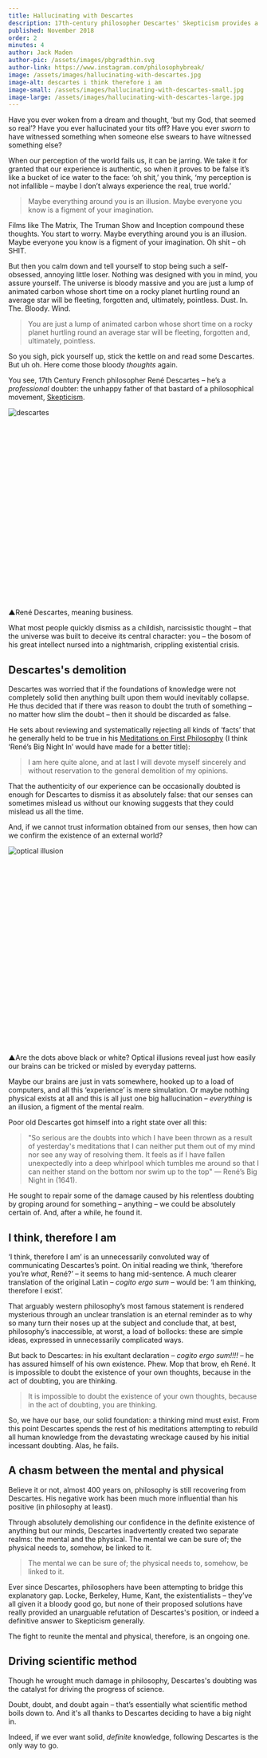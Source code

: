 ```yaml
---
title: Hallucinating with Descartes
description: 17th-century philosopher Descartes' Skepticism provides a compelling comment on epistemology, as well as a controversial approach to thinking about the world.
published: November 2018
order: 2
minutes: 4
author: Jack Maden
author-pic: /assets/images/pbgradthin.svg
author-link: https://www.instagram.com/philosophybreak/
image: /assets/images/hallucinating-with-descartes.jpg
image-alt: descartes i think therefore i am
image-small: /assets/images/hallucinating-with-descartes-small.jpg
image-large: /assets/images/hallucinating-with-descartes-large.jpg
---
```


<p><span class="big-letter">H</span>ave you ever woken from a dream and thought, ‘but my God, that seemed so real’? Have you ever hallucinated your tits off? Have you ever <i>sworn</i> to have witnessed something when someone else swears to have witnessed something else?</p>
<p>When our perception of the world fails us, it can be jarring. We take it for granted that our experience is authentic, so when it proves to be false it’s like a bucket of ice water to the face: ‘oh shit,’ you think, ‘my perception is not infallible – maybe I don’t always experience the real, true world.’</p>
<blockquote class="fade-right">Maybe everything around you is an illusion. Maybe everyone you know is a figment of your imagination.</blockquote>
<p>Films like The Matrix, The Truman Show and Inception compound these thoughts. You start to worry. Maybe everything around you is an illusion. Maybe everyone you know is a figment of your imagination. Oh shit – oh SHIT.</p>
<p>But then you calm down and tell yourself to stop being such a self-obsessed, annoying little loser. Nothing was designed with you in mind, you assure yourself. The universe is bloody massive and you are just a lump of animated carbon whose short time on a rocky planet hurtling round an average star will be fleeting, forgotten and, ultimately, pointless. Dust. In. The. Bloody. Wind.</p>
<blockquote class="fade-right">You are just a lump of animated carbon whose short time on a rocky planet hurtling round an average star will be fleeting, forgotten and, ultimately, pointless.</blockquote>
<p>So you sigh, pick yourself up, stick the kettle on and read some Descartes. But uh oh. Here come those bloody <i>thoughts</i> again.</p>
<p>You see, 17th Century French philosopher René Descartes – he’s a <i>professional</i> doubter: the unhappy father of that bastard of a philosophical movement, <a target="_blank" rel="noopener" href="https://plato.stanford.edu/entries/skepticism/">Skepticism</a>.</p>
<div class="article-image" style="padding-bottom: 73.4%;">
    <img class="lazy" data-src="/assets/images/descartes.jpg" alt="descartes">
</div>
<p class="caption"><span class="caption-pointer">▲</span>René Descartes, meaning business.</p>
<p>What most people quickly dismiss as a childish, narcissistic thought – that the universe was built to deceive its central character: you – the bosom of his great intellect nursed into a nightmarish, crippling existential crisis.</p>
<h2>Descartes's demolition</h2>
<p><span class="big-letter">D</span>escartes was worried that if the foundations of knowledge were not completely solid then anything built upon them would inevitably collapse. He thus decided that if there was reason to doubt the truth of something – no matter how slim the doubt – then it should be discarded as false.</p>
<p>He sets about reviewing and systematically rejecting all kinds of ‘facts’ that he generally held to be true in his <a target="_blank" rel="noopener" href="https://www.goodreads.com/book/show/30658.Meditations_on_First_Philosophy">Meditations on First Philosophy</a> (I think ‘René’s Big Night In’ would have made for a better title):</p>
<blockquote class="fade-right">I am here quite alone, and at last I will devote myself sincerely and without reservation to the general demolition of my opinions.</blockquote>
<p>That the authenticity of our experience can be occasionally doubted is enough for Descartes to dismiss it as absolutely false: that our senses can sometimes mislead us without our knowing suggests that they could mislead us all the time.</p>
<p>And, if we cannot trust information obtained from our senses, then how can we confirm the existence of an external world?</p>
<div class="article-image" style="padding-bottom: 76.25%;">
    <img class="lazy" data-src="/assets/images/descartes-optical.jpg" alt="optical illusion">
</div>
<p class="caption"><span class="caption-pointer">▲</span>Are the dots above black or white? Optical illusions reveal just how easily our brains can be tricked or misled by everyday patterns.</p>
<p>Maybe our brains are just in vats somewhere, hooked up to a load of computers, and all this ‘experience’ is mere simulation. Or maybe nothing physical exists at all and this is all just one big hallucination – <i>everything</i> is an illusion, a figment of the mental realm.</p>
<p>Poor old Descartes got himself into a right state over all this:</p>
<blockquote class="fade-right">"So serious are the doubts into which I have been thrown as a result of yesterday's meditations that I can neither put them out of my mind nor see any way of resolving them. It feels as if I have fallen unexpectedly into a deep whirlpool which tumbles me around so that I can neither stand on the bottom nor swim up to the top" — René’s Big Night in (1641).</blockquote>
<p>He sought to repair some of the damage caused by his relentless doubting by groping around for something – anything – we could be absolutely certain of. And, after a while, he found it.</p>
<h2>I think, therefore I am</h2>
<p>‘I think, therefore I am’ is an unnecessarily convoluted way of communicating Descartes’s point. On initial reading we think, ‘therefore you’re <i>what</i>, René?’ – it seems to hang mid-sentence. A much clearer translation of the original Latin – <i>cogito ergo sum</i> – would be: ‘I am thinking, therefore I exist’.</p>
<p>That arguably western philosophy’s most famous statement is rendered mysterious through an unclear translation is an eternal reminder as to why so many turn their noses up at the subject and conclude that, at best, philosophy’s inaccessible, at worst, a load of bollocks: these are simple ideas, expressed in unnecessarily complicated ways.</p>
<p>But back to Descartes: in his exultant declaration – <i>cogito ergo sum!!!!</i> – he has assured himself of his own existence. Phew. Mop that brow, eh René. It is impossible to doubt the existence of your own thoughts, because in the act of doubting, you are thinking.</p>
<blockquote class="fade-right">It is impossible to doubt the existence of your own thoughts, because in the act of doubting, you are thinking.</blockquote>
<p>So, we have our base, our solid foundation: a thinking mind must exist. From this point Descartes spends the rest of his meditations attempting to rebuild all human knowledge from the devastating wreckage caused by his initial incessant doubting. Alas, he fails.</p>
<h2>A chasm between the mental and physical</h2>
<p>Believe it or not, almost 400 years on, philosophy is still recovering from Descartes. His negative work has been much more influential than his positive (in philosophy at least).</p>
<p>Through absolutely demolishing our confidence in the definite existence of anything but our minds, Descartes inadvertently created two separate realms: the mental and the physical. The mental we can be sure of; the physical needs to, somehow, be linked to it.</p>
<blockquote class="fade-right">The mental we can be sure of; the physical needs to, somehow, be linked to it.</blockquote>
<p>Ever since Descartes, philosophers have been attempting to bridge this explanatory gap. Locke, Berkeley, Hume, Kant, the existentialists – they’ve all given it a bloody good go, but none of their proposed solutions have really provided an unarguable refutation of Descartes's position, or indeed a definitive answer to Skepticism generally.</p>
<p>The fight to reunite the mental and physical, therefore, is an ongoing one.</p>
<h2>Driving scientific method</h2>
<p>Though he wrought much damage in philosophy, Descartes's doubting was the catalyst for driving the progress of science.</p>
<p>Doubt, doubt, and doubt again – that’s essentially what scientific method boils down to. And it's all thanks to Descartes deciding to have a big night in.</p>
<p>Indeed, if we ever want solid, <i>definite</i> knowledge, following Descartes is the only way to go.</p>